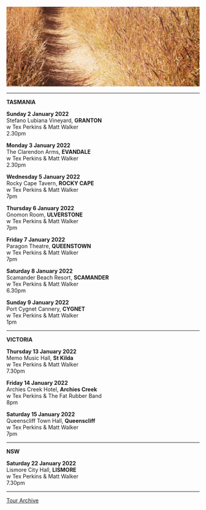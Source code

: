 ![](data/image/news/tourbanner2.jpg)


* * * * *

**TASMANIA**

**Sunday 2 January 2022**\
Stefano Lubiana Vineyard, **GRANTON**\
w Tex Perkins & Matt Walker\
2.30pm

**Monday 3 January 2022**\
The Clarendon Arms, **EVANDALE**\
w Tex Perkins & Matt Walker\
2.30pm

**Wednesday 5 January 2022**\
Rocky Cape Tavern, **ROCKY CAPE**\
w Tex Perkins & Matt Walker\
7pm

**Thursday 6 January 2022**\
Gnomon Room, **ULVERSTONE**\
w Tex Perkins & Matt Walker\
7pm

**Friday 7 January 2022**\
Paragon Theatre, **QUEENSTOWN**\
w Tex Perkins & Matt Walker\
7pm

**Saturday 8 January 2022**\
Scamander Beach Resort, **SCAMANDER**\
w Tex Perkins & Matt Walker\
6.30pm

**Sunday 9 January 2022**\
Port Cygnet Cannery, **CYGNET**\
w Tex Perkins & Matt Walker\
1pm

* * * * *

**VICTORIA**

**Thursday 13 January 2022**\
Memo Music Hall, **St Kilda**\
w Tex Perkins & Matt Walker\
7.30pm

**Friday 14 January 2022**\
Archies Creek Hotel, **Archies Creek**\
w Tex Perkins & The Fat Rubber Band\
8pm

**Saturday 15 January 2022**\
Queenscliff Town Hall, **Queenscliff**\
w Tex Perkins & Matt Walker\
7pm

* * * * *

**NSW**

**Saturday 22 January 2022**\
Lismore City Hall, **LISMORE**\
w Tex Perkins & Matt Walker\
7.30pm

* * * * *

[Tour Archive](tour/archive)
